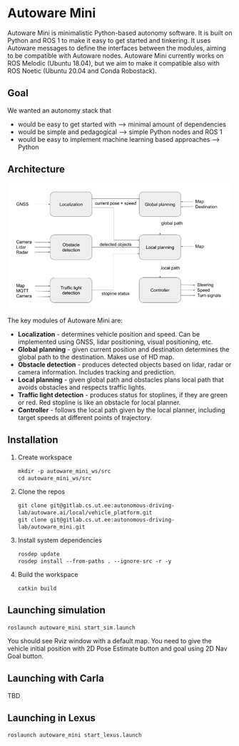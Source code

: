 # Autoware Mini

Autoware Mini is minimalistic Python-based autonomy software. It is built on Python and ROS 1 to make it easy to get started and tinkering. It uses Autoware messages to define the interfaces between the modules, aiming to be compatible with Autoware nodes. Autoware Mini currently works on ROS Melodic (Ubuntu 18.04), but we aim to make it compatible also with ROS Noetic (Ubuntu 20.04 and Conda Robostack).

## Goal

We wanted an autonomy stack that
* would be easy to get started with --> minimal amount of dependencies
* would be simple and pedagogical --> simple Python nodes and ROS 1
* would be easy to implement machine learning based approaches --> Python

## Architecture

![Autoware Mini diagram](images/diagram.png)

The key modules of Autoware Mini are:
* **Localization** - determines vehicle position and speed. Can be implemented using GNSS, lidar positioning, visual positioning, etc.
* **Global planning** - given current position and destination determines the global path to the destination. Makes use of HD map.
* **Obstacle detection** - produces detected objects based on lidar, radar or camera information. Includes tracking and prediction.
* **Local planning** - given global path and obstacles plans local path that avoids obstacles and respects traffic lights.
* **Traffic light detection** - produces status for stoplines, if they are green or red. Red stopline is like an obstacle for local planner.
* **Controller** - follows the local path given by the local planner, including target speeds at different points of trajectory.

## Installation

1. Create workspace
   ```
   mkdir -p autoware_mini_ws/src
   cd autoware_mini_ws/src
   ```

2. Clone the repos
   ```
   git clone git@gitlab.cs.ut.ee:autonomous-driving-lab/autoware.ai/local/vehicle_platform.git
   git clone git@gitlab.cs.ut.ee:autonomous-driving-lab/autoware_mini.git
   ```

3. Install system dependencies

   ```
   rosdep update
   rosdep install --from-paths . --ignore-src -r -y
   ```

4. Build the workspace
   ```
   catkin build
   ```

## Launching simulation

```
roslaunch autoware_mini start_sim.launch
```

You should see Rviz window with a default map. You need to give the vehicle initial position with 2D Pose Estimate button and goal using 2D Nav Goal button.

## Launching with Carla

TBD


## Launching in Lexus

```
roslaunch autoware_mini start_lexus.launch
```